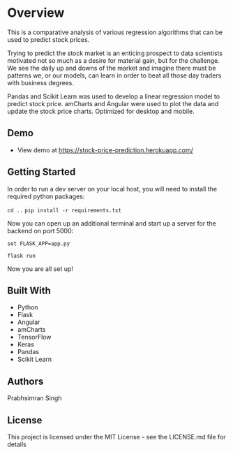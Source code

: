 # Overview

This is a comparative analysis of various regression algorithms that can be used to predict stock prices.

Trying to predict the stock market is an enticing prospect to data scientists motivated not so much as a desire for material gain, but for the challenge. We see the daily up and downs of the market and imagine there must be patterns we, or our models, can learn in order to beat all those day traders with business degrees.

Pandas and Scikit Learn was used to develop a linear regression model to predict stock price. amCharts and Angular were used to plot the data and update the stock price charts. Optimized for desktop and mobile.

## Demo

- View demo at <https://stock-price-prediction.herokuapp.com/>


## Getting Started

In order to run a dev server on your local host, you will need to install the required python packages:

`cd ..`
`pip install -r requirements.txt`

Now you can open up an additional terminal and start up a server for the backend on port 5000:

`set FLASK_APP=app.py`

`flask run`

Now you are all set up!

## Built With

* Python
* Flask
* Angular
* amCharts
* TensorFlow
* Keras
* Pandas
* Scikit Learn

## Authors

Prabhsimran Singh

## License

This project is licensed under the MIT License - see the LICENSE.md file for details